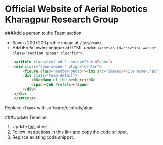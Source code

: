 # Official Website of Aerial Robotics Kharagpur Research Group

###Add a person to the Team section:
* Save a 200*200 profile image at `/img/team/`.  
* Add the following snippet of HTML under `<section id="section-works" class="section appear clearfix">`.
```html
    <article class="col-md-2 isotopeItem <Team>">
	<div class="team-member" align="center">
		<figure class="member-photo"><img src="images/<File name>.jpg" alt="" /></figure>
		<div class="team-detail">
			<h3><Name of the member></h3>
			<span><Job Profile></span>					
		</div>
	</div>
    </article>
```
   Replace `<Team>` with software/controls/alum.

###Update Timeline

1. Update [this](https://docs.google.com/spreadsheets/d/17GkwckjXf9-SOHWS-RTAXMs0ZKNH2kkr-cO_gQnfGOE/edit#gid=0) sheet.
2. Follow Instructions in [this](http://timeline.knightlab.com/) link and copy the code snippet.
3. Replace existing code snippet.
